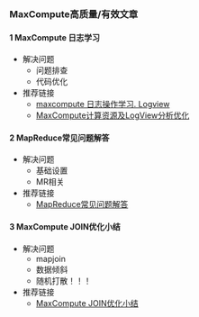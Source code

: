 ### MaxCompute高质量/有效文章

#### 1 MaxCompute 日志学习
- 解决问题
    - 问题排查
    - 代码优化
- 推荐链接
    - [maxcompute 日志操作学习. Logview](https://blog.csdn.net/dataastron/article/details/77921544)
    - [MaxCompute计算资源及LogView分析优化](https://yq.aliyun.com/articles/79704?utm_content=m_41383)
#### 2 MapReduce常见问题解答
- 解决问题
    - 基础设置
    - MR相关
- 推荐链接
    - [MapReduce常见问题解答](https://blog.csdn.net/bengsa2291/article/details/62217821)
    
#### 3 MaxCompute JOIN优化小结
- 解决问题
    - mapjoin
    - 数据倾斜
    - 随机打散！！！
- 推荐链接
    - [MaxCompute JOIN优化小结](https://yq.aliyun.com/articles/523635?utm_content=m_43804)
    
    
    